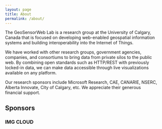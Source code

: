 ```yaml
---
layout: page
title: About
permalink: /about/
---
```


The GeoSensorWeb Lab is a research group at the University of Calgary, Canada that is focused on developing web-enabled geospatial information systems and building interoperability into the Internet of Things.

We have worked with other research groups, government agencies, companies, and consortiums to bring data from private silos to the public web. By combining open standards such as HTTP/REST with previously locked-in data, we can make data accessible through live visualizations available on any platform.

Our research sponsors include Microsoft Research, CAE, CANARIE, NSERC, Alberta Innovate, City of Calgary, etc. We appreciate their generous financial support.

## Sponsors

### IMG CLOUD
